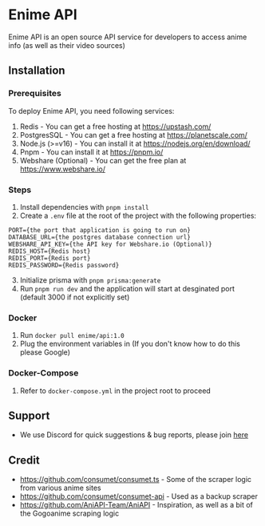 # Enime API
Enime API is an open source API service for developers to access anime info (as well as their video sources)

## Installation

### Prerequisites
To deploy Enime API, you need following services:
1. Redis - You can get a free hosting at https://upstash.com/
2. PostgresSQL - You can get a free hosting at https://planetscale.com/
3. Node.js (>=v16) - You can install it at https://nodejs.org/en/download/
4. Pnpm - You can install it at https://pnpm.io/
5. Webshare (Optional) - You can get the free plan at https://www.webshare.io/

### Steps
1. Install dependencies with ``pnpm install``
2. Create a ``.env`` file at the root of the project with the following properties:
```
PORT={the port that application is going to run on}
DATABASE_URL={the postgres database connection url}
WEBSHARE_API_KEY={the API key for Webshare.io (Optional)}
REDIS_HOST={Redis host}
REDIS_PORT={Redis port}
REDIS_PASSWORD={Redis password}
```
3. Initialize prisma with ``pnpm prisma:generate``
4. Run ``pnpm run dev`` and the application will start at desginated port (default 3000 if not explicitly set)

### Docker
1. Run ``docker pull enime/api:1.0``
2. Plug the environment variables in (If you don't know how to do this please Google)

### Docker-Compose
1. Refer to ``docker-compose.yml`` in the project root to proceed

## Support
- We use Discord for quick suggestions & bug reports, please join [here](https://discord.gg/nxr8be8WGa)

## Credit
- https://github.com/consumet/consumet.ts - Some of the scraper logic from various anime sites
- https://github.com/consumet/consumet-api - Used as a backup scraper
- https://github.com/AniAPI-Team/AniAPI - Inspiration, as well as a bit of the Gogoanime scraping logic